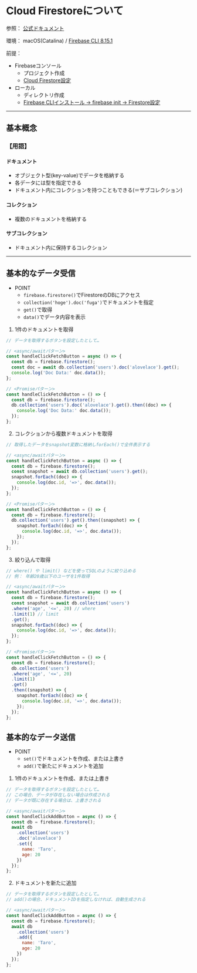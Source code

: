 # Cloud Firestoreについて

参照：
[公式ドキュメント](https://firebase.google.com/docs/firestore?hl=ja)

環境：
macOS(Catalina) / [Firebase CLI 8.15.1](https://firebase.google.cn/docs/cli?hl=ja)

前提：
- Firebaseコンソール
  - プロジェクト作成
  - [Cloud Firestore設定](https://firebase.google.com/docs/firestore/quickstart?hl=ja)
- ローカル
  - ディレクトリ作成
  - [Firebase CLIインストール → firebase init → Firestore設定](https://firebase.google.cn/docs/cli?hl=ja#install-cli-mac-linux)

---

## 基本概念

### 【用語】

#### ドキュメント
- オブジェクト型(key-value)でデータを格納する
- 各データには型を指定できる
- ドキュメント内にコレクションを持つこともできる(＝サブコレクション)

#### コレクション
- 複数のドキュメントを格納する

#### サブコレクション
- ドキュメント内に保持するコレクション

---

## 基本的なデータ受信

- POINT
  - `firebase.firestore()`でFirestoreのDBにアクセス
  - `collection('hoge').doc('fuga')`でドキュメントを指定
  - `get()`で取得
  - `data()`でデータ内容を表示

1. 1件のドキュメントを取得
```JavaScript
// データを取得するボタンを設定したとして…

// <async/awaitパターン>
const handleClickFetchButton = async () => {
  const db = firebase.firestore();
  const doc = await db.collection('users').doc('alovelace').get();
  console.log('Doc Data:' doc.data());
};

// <Promiseパターン>
const handleClickFetchButton = () => {
  const db = firebase.firestore();
  db.collection('users').doc('alovelace').get().then((doc) => {
    console.log('Doc Data:' doc.data());
  });
};
```

2. コレクションから複数ドキュメントを取得
```JavaScript
// 取得したデータをsnapshot変数に格納しforEach()で全件表示する

// <async/awaitパターン>
const handleClickFetchButton = async () => {
  const db = firebase.firestore();
  const snapshot = await db.collection('users').get();
  snapshot.forEach((doc) => {
    console.log(doc.id, '=>', doc.data());
  });
};

// <Promiseパターン>
const handleClickFetchButton = () => {
  const db = firebase.firestore();
  db.collection('users').get().then((snapshot) => {
    snapshot.forEach((doc) => {
      console.log(doc.id, '=>', doc.data());
    });
  });
};
```

3. 絞り込んで取得
```JavaScript
// where() や limit() などを使ってSQLのように絞り込める
// 例： 年齢20歳以下のユーザを1件取得

// <async/awaitパターン>
const handleClickFetchButton = async () => {
  const db = firebase.firestore();
  const snapshot = await db.collection('users')
  .where('age', '<=', 20) // where
  .limit(1) // limit
  .get();
  snapshot.forEach((doc) => {
    console.log(doc.id, '=>', doc.data());
  });
};

// <Promiseパターン>
const handleClickFetchButton = () => {
  const db = firebase.firestore();
  db.collection('users')
  .where('age', '<=', 20)
  .limit(1)
  .get()
  .then((snapshot) => {
    snapshot.forEach((doc) => {
      console.log(doc.id, '=>', doc.data());
    });
  });
};
```

## 基本的なデータ送信

- POINT
  - `set()`でドキュメントを作成、または上書き
  - `add()`で新たにドキュメントを追加

1. 1件のドキュメントを作成、または上書き
```JavaScript
// データを取得するボタンを設定したとして…
// この場合、データが存在しない場合は作成される
// データが既に存在する場合は、上書きされる

// <async/awaitパターン>
const handleClickAddButton = async () => {
  const db = firebase.firestore();
  await db
    .collection('users')
    .doc('alovelace')
    .set({
      name: 'Taro',
      age: 20
    })
  });
};
```

2. ドキュメントを新たに追加
```JavaScript
// データを取得するボタンを設定したとして…
// add()の場合、ドキュメントIDを指定しなければ、自動生成される

// <async/awaitパターン>
const handleClickAddButton = async () => {
  const db = firebase.firestore();
  await db
    .collection('users')
    .add({
      name: 'Taro',
      age: 20
    })
  });
};
```


<!-- ```JavaScript
document.addEventListener('DOMContentLoaded', () => {
  // wite
  var db = firebase.firestore();
  document.getElementById("submit-btn").onclick = () => {
    db.collection("datas").doc("user").set(
      { "name": document.getElementById("user-name").value,
        "email": document.getElementById("user-email").value
      }).then(() => {
        console.log("Document successfully written!");
      }).catch((error) => {
        console.error("Error writing document: ", error);
      });
  };
  // read
  db.collection("datas").doc("user").get().then((doc) => {
    document.getElementById("user-name").value=doc.data().name
    document.getElementById("user-email").value=doc.data().email
  });
});
``` -->